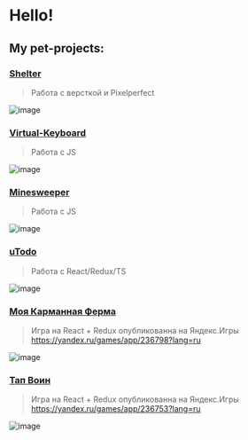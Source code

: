 # Hello!
## My pet-projects:
### [Shelter](https://rolling-scopes-school.github.io/donteday-JSFE2023Q1/shelter/index.html)
> Работа с версткой и Pixelperfect

![image](https://github.com/donteday/donteday_cv/assets/124591767/b891384c-fe51-4cee-927b-dd25134e9031)

### [Virtual-Keyboard](https://donteday.github.io/virtual-keyboard/index.html)
> Работа с JS

![image](https://github.com/donteday/donteday_cv/assets/124591767/e5e01798-a362-4741-83c5-5775d63bae04)

### [Minesweeper](https://rolling-scopes-school.github.io/donteday-JSFE2023Q1/minesweeper/index.html)
> Работа с JS

![image](https://github.com/donteday/donteday_cv/assets/124591767/f8dfa72e-6299-488f-87fc-d956e0ed4108)

### [uTodo](https://master--celebrated-dasik-d006fb.netlify.app/)
> Работа с React/Redux/TS

![image](https://github.com/donteday/donteday_cv/assets/124591767/58dd7e26-4c3d-427b-a2df-02e30b993d1c)

### [Моя Карманная Ферма](https://yandex.ru/games/app/236798?lang=ru)
> Игра на React + Redux опубликованна на Яндекс.Игры https://yandex.ru/games/app/236798?lang=ru 

![image](https://github.com/donteday/donteday_cv/assets/124591767/1d238b92-f15d-4d32-8120-26c1c445fcf6)

### [Тап Воин](https://yandex.ru/games/app/236753?lang=ru)
> Игра на React + Redux опубликованна на Яндекс.Игры https://yandex.ru/games/app/236753?lang=ru

![image](https://github.com/donteday/donteday_cv/assets/124591767/8261bc5a-229e-4361-ba79-e9f0ad2fd1f4)



